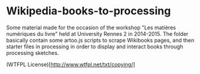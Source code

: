 # Wikipedia-books-to-processing
Some material made for the occasion of the workshop "Les matières numériques du livre" held at University Rennes 2 in 2014-2015. The folder basically contain some artoo.js scripts to scrape Wikibooks pages, and then starter files in processing in order to display and interact books through processing sketches.

(WTFPL License)[http://www.wtfpl.net/txt/copying/]
